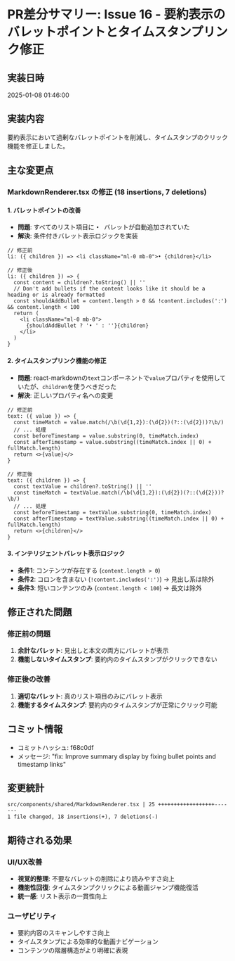 # PR差分サマリー: Issue 16 - 要約表示のバレットポイントとタイムスタンプリンク修正

## 実装日時
2025-01-08 01:46:00

## 実装内容
要約表示において過剰なバレットポイントを削減し、タイムスタンプのクリック機能を修正しました。

## 主な変更点

### MarkdownRenderer.tsx の修正 (18 insertions, 7 deletions)

#### 1. バレットポイントの改善
- **問題**: すべてのリスト項目に `• ` バレットが自動追加されていた
- **解決**: 条件付きバレット表示ロジックを実装

```tsx
// 修正前
li: ({ children }) => <li className="ml-0 mb-0">• {children}</li>

// 修正後  
li: ({ children }) => {
  const content = children?.toString() || ''
  // Don't add bullets if the content looks like it should be a heading or is already formatted
  const shouldAddBullet = content.length > 0 && !content.includes(':') && content.length < 100
  return (
    <li className="ml-0 mb-0">
      {shouldAddBullet ? '• ' : ''}{children}
    </li>
  )
}
```

#### 2. タイムスタンプリンク機能の修正
- **問題**: react-markdownの`text`コンポーネントで`value`プロパティを使用していたが、`children`を使うべきだった
- **解決**: 正しいプロパティ名への変更

```tsx
// 修正前
text: ({ value }) => {
  const timeMatch = value.match(/\b(\d{1,2}):(\d{2})(?::(\d{2}))?\b/)
  // ... 処理
  const beforeTimestamp = value.substring(0, timeMatch.index)
  const afterTimestamp = value.substring((timeMatch.index || 0) + fullMatch.length)
  return <>{value}</>
}

// 修正後
text: ({ children }) => {
  const textValue = children?.toString() || ''
  const timeMatch = textValue.match(/\b(\d{1,2}):(\d{2})(?::(\d{2}))?\b/)
  // ... 処理
  const beforeTimestamp = textValue.substring(0, timeMatch.index)
  const afterTimestamp = textValue.substring((timeMatch.index || 0) + fullMatch.length)
  return <>{children}</>
}
```

#### 3. インテリジェントバレット表示ロジック
- **条件1**: コンテンツが存在する (`content.length > 0`)
- **条件2**: コロンを含まない (`!content.includes(':')`) → 見出し系は除外
- **条件3**: 短いコンテンツのみ (`content.length < 100`) → 長文は除外

## 修正された問題

### 修正前の問題
1. **余計なバレット**: 見出しと本文の両方にバレットが表示
2. **機能しないタイムスタンプ**: 要約内のタイムスタンプがクリックできない

### 修正後の改善
1. **適切なバレット**: 真のリスト項目のみにバレット表示
2. **機能するタイムスタンプ**: 要約内のタイムスタンプが正常にクリック可能

## コミット情報
- コミットハッシュ: f68c0df
- メッセージ: "fix: Improve summary display by fixing bullet points and timestamp links"

## 変更統計
```
src/components/shared/MarkdownRenderer.tsx | 25 ++++++++++++++++++-------
1 file changed, 18 insertions(+), 7 deletions(-)
```

## 期待される効果

### UI/UX改善
- **視覚的整理**: 不要なバレットの削除により読みやすさ向上
- **機能性回復**: タイムスタンプクリックによる動画ジャンプ機能復活
- **統一感**: リスト表示の一貫性向上

### ユーザビリティ
- 要約内容のスキャンしやすさ向上
- タイムスタンプによる効率的な動画ナビゲーション
- コンテンツの階層構造がより明確に表現
